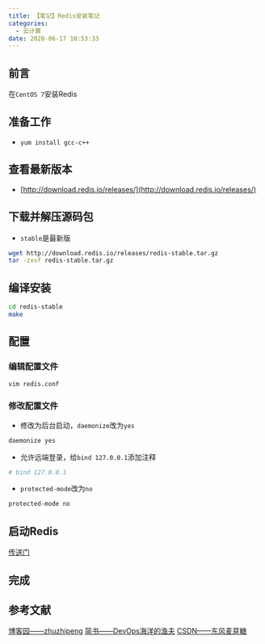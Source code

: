 ```yaml
---
title: 【笔记】Redis安装笔记
categories:
  - 云计算
date: 2020-06-17 10:53:33
---
```


## 前言

在`CentOS 7`安装Redis

<!-- more -->

## 准备工作

- `yum install gcc-c++`

## 查看最新版本

- [http://download.redis.io/releases/](http://download.redis.io/releases/)

## 下载并解压源码包

- `stable`是最新版

``` sh
wget http://download.redis.io/releases/redis-stable.tar.gz
tar -zxvf redis-stable.tar.gz
```

## 编译安装

``` sh
cd redis-stable
make
```

## 配置

### 编辑配置文件

``` sh
vim redis.conf
```

### 修改配置文件

- 修改为后台启动，`daemonize`改为`yes`

``` sh
daemonize yes
```

- 允许远端登录，给`bind 127.0.0.1`添加注释

``` sh
# bind 127.0.0.1
```

- `protected-mode`改为`no`

``` sh
protected-mode no
```

## 启动Redis

[传送门](/2019/12/05/redis启动关闭服务/)

## 完成

## 参考文献

[博客园——zhuzhipeng](https://www.cnblogs.com/mracale/p/11328327.html)
[简书——DevOps海洋的渔夫](https://www.jianshu.com/p/79737bc39396)
[CSDN——东风麦芽糖](https://blog.csdn.net/qq_33417321/article/details/88924934)

